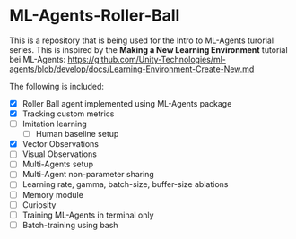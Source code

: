 # ML-Agents-Roller-Ball

This is a repository that is being used for the Intro to ML-Agents turorial series. This is inspired by the **Making a New Learning Environment** tutorial bei ML-Agents: https://github.com/Unity-Technologies/ml-agents/blob/develop/docs/Learning-Environment-Create-New.md

The following is included:

- [X] Roller Ball agent implemented using ML-Agents package
- [X] Tracking custom metrics
- [ ] Imitation learning
  - [ ] Human baseline setup
- [X] Vector Observations
- [ ] Visual Observations
- [ ] Multi-Agents setup
- [ ] Multi-Agent non-parameter sharing
- [ ] Learning rate, gamma, batch-size, buffer-size ablations
- [ ] Memory module
- [ ] Curiosity
- [ ] Training ML-Agents in terminal only
- [ ] Batch-training using bash
